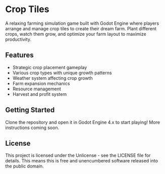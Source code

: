 # Crop Tiles

A relaxing farming simulation game built with Godot Engine where players arrange and manage crop tiles to create their dream farm. Plant different crops, watch them grow, and optimize your farm layout to maximize productivity.

## Features

- Strategic crop placement gameplay
- Various crop types with unique growth patterns
- Weather system affecting crop growth
- Farm expansion mechanics
- Resource management
- Harvest and profit system

## Getting Started

Clone the repository and open it in Godot Engine 4.x to start playing! More instructions coming soon.

## License

This project is licensed under the Unlicense - see the LICENSE file for details. This means this is free and unencumbered software released into the public domain.
